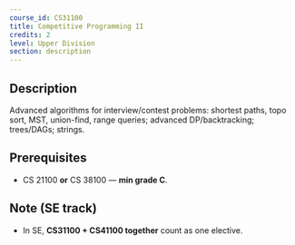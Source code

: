 ```yaml
---
course_id: CS31100
title: Competitive Programming II
credits: 2
level: Upper Division
section: description
---
```


## Description
Advanced algorithms for interview/contest problems: shortest paths, topo sort, MST, union-find, range queries; advanced DP/backtracking; trees/DAGs; strings.

## Prerequisites
- CS 21100 **or** CS 38100 — **min grade C**.

## Note (SE track)
- In SE, **CS31100 + CS41100 together** count as one elective.
